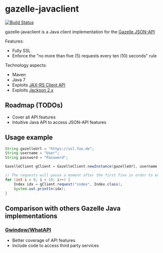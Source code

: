 # gazelle-javaclient

[![Build Status](https://snap-ci.com/k942/gazelle-javaclient/branch/master/build_image)](https://snap-ci.com/k942/gazelle-javaclient/branch/master)

gazelle-javaclient is a Java client implementation for the [Gazelle JSON-API](https://github.com/WhatCD/Gazelle/wiki/JSON-API-Documentation)

Features:
- Fully SSL 
- Enforce the "no more than five (5) requests every ten (10) seconds" rule

Technology aspects:
- Maven
- Java 7
- Exploits [JAX-RS Client API](https://jersey.java.net/documentation/2.17/client.html)
- Exploits [Jackson 2.x](https://jersey.java.net/documentation/2.17/media.html)

## Roadmap (TODOs)
- Cover all API features
- Intuitive Java API to access JSON-API features

## Usage example
```Java
String gazelleUrl = "https://ssl.foo.de";
String username = "User";
String password = "Password";

GazelleClient gClient = GazelleClient.newInstance(gazelleUrl, username, password);

// The requests will pause a moment after the first five in order to enforce the limit
for (int i = 0; i < 10; i++) {
	Index idx = gClient.request("index", Index.class);
	System.out.println(idx);
}
```

## Comparison with others Gazelle Java implementations

### [Gwindow/WhatAPI](https://github.com/Gwindow/WhatAPI)
- Better coverage of API features
- Include code to access third party services

